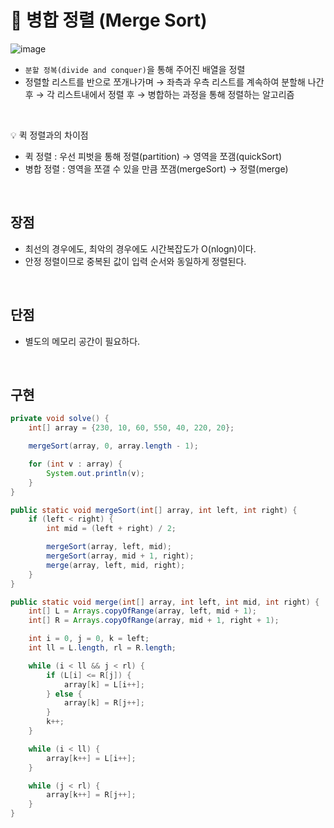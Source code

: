 # 📍 병합 정렬 (Merge Sort)

![image](https://user-images.githubusercontent.com/78673570/193421297-f8577f47-e4f8-4039-83a2-0dd9ce001857.png)

- `분할 정복(divide and conquer)`을 통해 주어진 배열을 정렬
- 정렬할 리스트를 반으로 쪼개나가며 → 좌측과 우측 리스트를 계속하여 분할해 나간 후 → 각 리스트내에서 정렬 후 → 병합하는 과정을 통해 정렬하는 알고리즘


<br>

💡 퀵 정렬과의 차이점
- 퀵 정렬 : 우선 피벗을 통해 정렬(partition) → 영역을 쪼갬(quickSort)
- 병합 정렬 : 영역을 쪼갤 수 있을 만큼 쪼갬(mergeSort) → 정렬(merge)

<br>

## 장점

- 최선의 경우에도, 최악의 경우에도 시간복잡도가 O(nlogn)이다.
- 안정 정렬이므로 중복된 값이 입력 순서와 동일하게 정렬된다.

<br>

## 단점

- 별도의 메모리 공간이 필요하다.

<br>

## 구현

```java
private void solve() {
    int[] array = {230, 10, 60, 550, 40, 220, 20};

    mergeSort(array, 0, array.length - 1);

    for (int v : array) {
        System.out.println(v);
    }
}

public static void mergeSort(int[] array, int left, int right) {
    if (left < right) {
        int mid = (left + right) / 2;

        mergeSort(array, left, mid);
        mergeSort(array, mid + 1, right);
        merge(array, left, mid, right);
    }
}

public static void merge(int[] array, int left, int mid, int right) {
    int[] L = Arrays.copyOfRange(array, left, mid + 1);
    int[] R = Arrays.copyOfRange(array, mid + 1, right + 1);

    int i = 0, j = 0, k = left;
    int ll = L.length, rl = R.length;

    while (i < ll && j < rl) {
        if (L[i] <= R[j]) {
            array[k] = L[i++];
        } else {
            array[k] = R[j++];
        }
        k++;
    }

    while (i < ll) {
        array[k++] = L[i++];
    }

    while (j < rl) {
        array[k++] = R[j++];
    }
}
```
